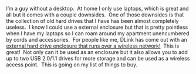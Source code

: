 I’m a guy without a desktop.  At home I only use laptops, which is great
and all but it comes with a couple downsides.  One of those downsides is
that the collection of old hard drives that I have has been almost
completely useless.  I know I could use a external enclosure but that is
pretty pointless when I have my laptops so I can roam around my
apartment unencumbered by cords and accessories.  For people like me,
DLink has come out with an [external hard drive enclosure that runs over
a wireless network!](http://www.dlink.com/products/?sec=0&pid=377)  This
is great!  Not only can it be used as an enclosure but it also allows
you to add up to two USB 2.0/1.1 drives for more storage and can be used
as a wireless access point.  This is going on my list of things to buy.

 
